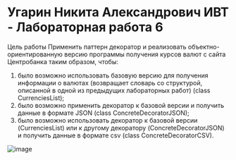 # Угарин Никита Александрович ИВТ - Лабораторная работа 6
Цель работы
Применить паттерн декоратор и реализовать объектно-ориентированную версию программы получения курсов валют с сайта Центробанка таким образом, чтобы:
1. было возможно использовать базовую версию для получения информации о валютах (возвращает словарь со структурой, описанной в одной из предыдущих лабораторных работ) (class CurrenciesList);
2. было возможно применить декоратор к базовой версии и получить данные в формате JSON (class ConcreteDecoratorJSON);
3. было возможно использовать декоратор к базовой версии (CurrenciesList) или к другому декоратору (ConcreteDecoratorJSON) и получить данные в формате csv (class ConcreteDecoratorCSV).

![image](https://github.com/user-attachments/assets/2c9cd394-c140-41fa-aa37-b4c31fad1964)

